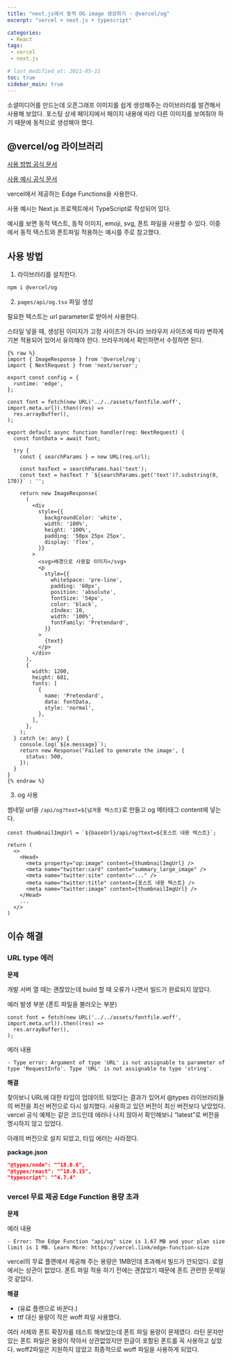 ```yaml
---
title: "next.js에서 동적 OG image 생성하기 - @vercel/og"
excerpt: "vercel + next.js + typescript"

categories:
 - React
tags:
 - vercel
 - next.js

# last_modified_at: 2021-05-11
toc: true
sidebar_main: true
---
```


소셜미디어를 만드는데 오픈그래프 이미지를 쉽게 생성해주는 라이브러리를 발견해서 사용해 보았다. 포스팅 상세 페이지에서 페이지 내용에 따라 다른 이미지를 보여줘야 하기 때문에 동적으로 생성해야 했다. 

## @vercel/og 라이브러리

[사용 방법 공식 문서](https://vercel.com/docs/concepts/functions/edge-functions/og-image-generation#usage)

[사용 예시 공식 문서](https://vercel.com/docs/concepts/functions/edge-functions/og-image-examples)

vercel에서 제공하는 Edge Functions을 사용한다. 

사용 예시는 Next.js 프로젝트에서 TypeScript로 작성되어 있다. 

예시를 보면 동적 텍스트, 동적 이미지, emoji, svg, 폰트 파일을 사용할 수 있다. 이중에서 동적 텍스트와 폰트파일 적용하는 예시를 주로 참고했다. 

## 사용 방법

1) 라이브러리를 설치한다. 

```bash
npm i @vercel/og
```

2) `pages/api/og.tsx` 파일 생성

필요한 텍스트는 url parameter로 받아서 사용한다. 

스타일 넣을 때, 생성된 이미지가 고정 사이즈가 아니라 브라우저 사이즈에 따라 변하게 기본 적용되어 있어서 유의해야 한다. 브라우저에서 확인하면서 수정하면 된다. 

```tsx
{% raw %}
import { ImageResponse } from '@vercel/og';
import { NextRequest } from 'next/server';

export const config = {
  runtime: 'edge',
};

const font = fetch(new URL('../../assets/fontfile.woff', import.meta.url)).then((res) =>
  res.arrayBuffer(),
);

export default async function handler(req: NextRequest) {
  const fontData = await font;

  try {
    const { searchParams } = new URL(req.url);

    const hasText = searchParams.has('text');
    const text = hasText ? `${searchParams.get('text')?.substring(0, 170)}` : '';

    return new ImageResponse(
      (
        <div
          style={{
            backgroundColor: 'white',
            width: '100%',
            height: '100%',
            padding: '50px 25px 25px',
            display: 'flex',
          }}
        >
          <svg>배경으로 사용할 이미지</svg>
          <p
            style={{
              whiteSpace: 'pre-line',
              padding: '60px',
              position: 'absolute',
              fontSize: '54px',
              color: 'black',
              zIndex: 10,
              width: '100%',
              fontFamily: 'Pretendard',
            }}
          >
            {text}
          </p>
        </div>
      ),
      {
        width: 1200,
        height: 681,
        fonts: [
          {
            name: 'Pretendard',
            data: fontData,
            style: 'normal',
          },
        ],
      },
    );
  } catch (e: any) {
    console.log(`${e.message}`);
    return new Response('Failed to generate the image', {
      status: 500,
    });
  }
}
{% endraw %}
```

3) og 사용

썸네일 url을 `/api/og?text=${넘겨줄 텍스트}`로 만들고 og 메타태그 content에 넣는다. 

```tsx
const thumbnailImgUrl = `${baseUrl}/api/og?text=${포스트 내용 텍스트}`;

return (
  <>
    <Head>
      <meta property="op:image" content={thumbnailImgUrl} />
      <meta name="twitter:card" content="summary_large_image" />
      <meta name="twitter:site" content="..." />
      <meta name="twitter:title" content={포스트 내용 텍스트} />
      <meta name="twitter:image" content={thumbnailImgUrl} />
    </Head>
    ...
  </>
)
```

## 이슈 해결

### URL type 에러

**문제**

개발 서버 열 때는 괜찮았는데 build 할 때 오류가 나면서 빌드가 완료되지 않았다. 

에러 발생 부분 (폰트 파일을 불러오는 부분)

```tsx
const font = fetch(new URL('../../assets/fontfile.woff', import.meta.url)).then((res) =>
  res.arrayBuffer(),
);
```

에러 내용

```
- Type error: Argument of type 'URL' is not assignable to parameter of type 'RequestInfo'. Type 'URL' is not assignable to type 'string'.
```

**해결**

찾아보니 URL에 대한 타입이 업데이트 되었다는 결과가 있어서 @types 라이브러리들의 버전을 최신 버전으로 다시 설치했다. 사용하고 있던 버전이 최신 버전보다 낮았었다. vercel 공식 예제는 같은 코드인데 에러나 나지 않아서 확인해보니 “latest”로 버전을 명시하지 않고 있었다. 

아래의 버전으로 설치 되었고, 타입 에러는 사라졌다. 

**package.json**

```json
"@types/node": "^18.0.6",
"@types/react": "^18.0.15",
"typescript": "^4.7.4"
```

### vercel 무료 제공 Edge Function 용량 초과

**문제**

에러 내용

```
- Error: The Edge Function "api/og" size is 1.67 MB and your plan size limit is 1 MB. Learn More: https://vercel.link/edge-function-size
```

vercel의 무료 플랜에서 제공해 주는 용량은 1MB인데 초과해서 빌드가 안되었다. 로컬에서는 상관이 없었다. 폰트 파일 적용 하기 전에는 괜찮았기 때문에 폰트 관련한 문제일 것 같았다. 

**해결**

- (유료 플랜으로 바꾼다.)
- ttf 대신 용량이 작은 woff 파일 사용했다.

여러 서체와 폰트 확장자를 테스트 해보았는데 폰트 파일 용량이 문제였다. 라틴 문자만 있는 폰트 파일은 용량이 작아서 상관없었지만 한글이 포함된 폰트를 꼭 사용하고 싶었다. woff2파일은 지원하지 않았고 최종적으로 woff 파일을 사용하게 되었다.